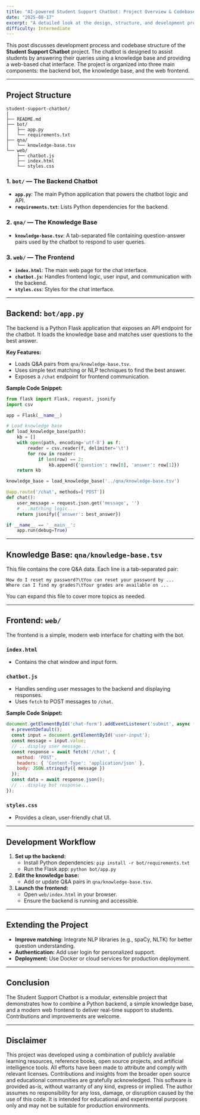 ```yaml
---
title: "AI-powered Student Support Chatbot: Project Overview & Codebase Walkthrough"
date: "2025-08-17"
excerpt: "A detailed look at the design, structure, and development process behind a modular student support chatbot project."
difficulty: Intermediate
---
```


This post discusses development process and codebase structure of the **Student Support Chatbot** project. The chatbot is designed to assist students by answering their queries using a knowledge base and providing a web-based chat interface. The project is organized into three main components: the backend bot, the knowledge base, and the web frontend.

---

## Project Structure

```
student-support-chatbot/
│
├── README.md
├── bot/
│   ├── app.py
│   └── requirements.txt
├── qna/
│   └── knowledge-base.tsv
└── web/
    ├── chatbot.js
    ├── index.html
    └── styles.css
```

### 1. `bot/` — The Backend Chatbot
- **`app.py`**: The main Python application that powers the chatbot logic and API.
- **`requirements.txt`**: Lists Python dependencies for the backend.

### 2. `qna/` — The Knowledge Base
- **`knowledge-base.tsv`**: A tab-separated file containing question-answer pairs used by the chatbot to respond to user queries.

### 3. `web/` — The Frontend
- **`index.html`**: The main web page for the chat interface.
- **`chatbot.js`**: Handles frontend logic, user input, and communication with the backend.
- **`styles.css`**: Styles for the chat interface.

---

## Backend: `bot/app.py`

The backend is a Python Flask application that exposes an API endpoint for the chatbot. It loads the knowledge base and matches user questions to the best answer.

**Key Features:**
- Loads Q&A pairs from `qna/knowledge-base.tsv`.
- Uses simple text matching or NLP techniques to find the best answer.
- Exposes a `/chat` endpoint for frontend communication.

**Sample Code Snippet:**
```python
from flask import Flask, request, jsonify
import csv

app = Flask(__name__)

# Load knowledge base
def load_knowledge_base(path):
    kb = []
    with open(path, encoding='utf-8') as f:
        reader = csv.reader(f, delimiter='\t')
        for row in reader:
            if len(row) == 2:
                kb.append({'question': row[0], 'answer': row[1]})
    return kb

knowledge_base = load_knowledge_base('../qna/knowledge-base.tsv')

@app.route('/chat', methods=['POST'])
def chat():
    user_message = request.json.get('message', '')
    # ...matching logic...
    return jsonify({'answer': best_answer})

if __name__ == '__main__':
    app.run(debug=True)
```

---

## Knowledge Base: `qna/knowledge-base.tsv`

This file contains the core Q&A data. Each line is a tab-separated pair:

```
How do I reset my password?\tYou can reset your password by ...
Where can I find my grades?\tYour grades are available on ...
```

You can expand this file to cover more topics as needed.

---

## Frontend: `web/`

The frontend is a simple, modern web interface for chatting with the bot.

### `index.html`
- Contains the chat window and input form.

### `chatbot.js`
- Handles sending user messages to the backend and displaying responses.
- Uses `fetch` to POST messages to `/chat`.

**Sample Code Snippet:**
```javascript
document.getElementById('chat-form').addEventListener('submit', async (e) => {
  e.preventDefault();
  const input = document.getElementById('user-input');
  const message = input.value;
  // ...display user message...
  const response = await fetch('/chat', {
    method: 'POST',
    headers: { 'Content-Type': 'application/json' },
    body: JSON.stringify({ message })
  });
  const data = await response.json();
  // ...display bot response...
});
```

### `styles.css`
- Provides a clean, user-friendly chat UI.

---

## Development Workflow

1. **Set up the backend:**
   - Install Python dependencies: `pip install -r bot/requirements.txt`
   - Run the Flask app: `python bot/app.py`
2. **Edit the knowledge base:**
   - Add or update Q&A pairs in `qna/knowledge-base.tsv`.
3. **Launch the frontend:**
   - Open `web/index.html` in your browser.
   - Ensure the backend is running and accessible.

---

## Extending the Project

- **Improve matching:** Integrate NLP libraries (e.g., spaCy, NLTK) for better question understanding.
- **Authentication:** Add user login for personalized support.
- **Deployment:** Use Docker or cloud services for production deployment.

---

## Conclusion

The Student Support Chatbot is a modular, extensible project that demonstrates how to combine a Python backend, a simple knowledge base, and a modern web frontend to deliver real-time support to students. Contributions and improvements are welcome.

---

## Disclaimer

This project was developed using a combination of publicly available learning resources, reference books, open source projects, and artificial intelligence tools. All efforts have been made to attribute and comply with relevant licenses. Contributions and insights from the broader open source and educational communities are gratefully acknowledged. This software is provided as-is, without warranty of any kind, express or implied. The author assumes no responsibility for any loss, damage, or disruption caused by the use of this code. It is intended for educational and experimental purposes only and may not be suitable for production environments.
